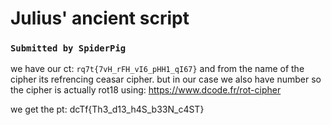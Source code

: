 # Julius' ancient script
### `Submitted by SpiderPig`

we have our ct:
`rq7t{7vH_rFH_vI6_pHH1_qI67}`
and from the name of the cipher its refrencing ceasar cipher. but in our case we also have number so the cipher is actually rot18
using:
https://www.dcode.fr/rot-cipher

we get the pt:
dcTf{Th3_d13_h4S_b33N_c4ST}
